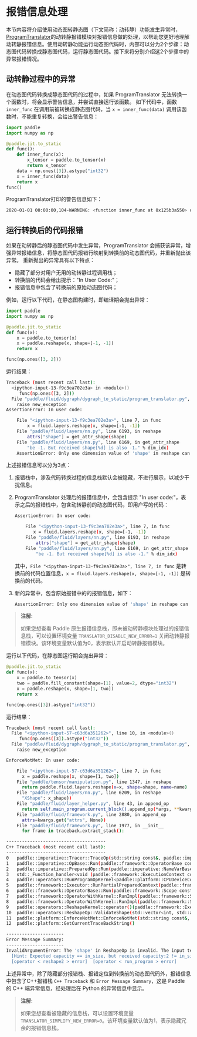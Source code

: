 # 报错信息处理

本节内容将介绍使用动态图转静态图（下文简称：动转静）功能发生异常时，[ProgramTranslator](./program_translator_cn.html)的动转静报错模块对报错信息做的处理，以帮助您更好地理解动转静报错信息。使用动转静功能运行动态图代码时，内部可以分为2个步骤：动态图代码转换成静态图代码，运行静态图代码。接下来将分别介绍这2个步骤中的异常报错情况。

## 动转静过程中的异常
在动态图代码转换成静态图代码的过程中，如果 ProgramTranslator 无法转换一个函数时，将会显示警告信息，并尝试直接运行该函数。
如下代码中，函数 `inner_func` 在调用前被转换成静态图代码，当 `x = inner_func(data)` 调用该函数时，不能重复转换，会给出警告信息：

```python
import paddle
import numpy as np

@paddle.jit.to_static
def func():
    def inner_func(x):
        x_tensor = paddle.to_tensor(x)
        return x_tensor
    data = np.ones([3]).astype("int32")
    x = inner_func(data)
    return x
func()
```

ProgramTranslator打印的警告信息如下：

```bash
2020-01-01 00:00:00,104-WARNING: <function inner_func at 0x125b3a550> doesn't have to be transformed to static function because it has been transformed before, it will be run as-is.
```

## 运行转换后的代码报错

如果在动转静后的静态图代码中发生异常，ProgramTranslator 会捕获该异常，增强异常报错信息，将静态图代码报错行映射到转换前的动态图代码，并重新抛出该异常。
重新抛出的异常具有以下特点：

- 隐藏了部分对用户无用的动转静过程调用栈；
- 转换前的代码会给出提示："In User Code:"；
- 报错信息中包含了转换前的原始动态图代码；

例如，运行以下代码，在静态图构建时，即编译期会抛出异常：

```python
import paddle
import numpy as np

@paddle.jit.to_static
def func(x):
    x = paddle.to_tensor(x)
    x = paddle.reshape(x, shape=[-1, -1])
    return x

func(np.ones([3, 2]))
```

运行结果：
```bash
Traceback (most recent call last):
  <ipython-input-13-f9c3ea702e3a> in <module>()
     func(np.ones([3, 2]))
  File "paddle/fluid/dygraph/dygraph_to_static/program_translator.py", line 332, in __call__
    raise new_exception
AssertionError: In user code:

    File "<ipython-input-13-f9c3ea702e3a>", line 7, in func
        x = fluid.layers.reshape(x, shape=[-1, -1])
    File "paddle/fluid/layers/nn.py", line 6193, in reshape
        attrs["shape"] = get_attr_shape(shape)
    File "paddle/fluid/layers/nn.py", line 6169, in get_attr_shape
        "be -1. But received shape[%d] is also -1." % dim_idx)
    AssertionError: Only one dimension value of 'shape' in reshape can be -1. But received shape[1] is also -1.
```

上述报错信息可以分为3点：

1. 报错栈中，涉及代码转换过程的信息栈默认会被隐藏，不进行展示，以减少干扰信息。

2. ProgramTranslator 处理后的报错信息中，会包含提示 "In user code:"，表示之后的报错栈中，包含动转静前的动态图代码，即用户写的代码：
	```bash
	AssertionError: In user code:

        File "<ipython-input-13-f9c3ea702e3a>", line 7, in func
	       x = fluid.layers.reshape(x, shape=[-1, -1])
	    File "paddle/fluid/layers/nn.py", line 6193, in reshape
	        attrs["shape"] = get_attr_shape(shape)
	    File "paddle/fluid/layers/nn.py", line 6169, in get_attr_shape
	        "be -1. But received shape[%d] is also -1." % dim_idx)
	```
	其中，`File "<ipython-input-13-f9c3ea702e3a>", line 7, in func` 是转换前的代码位置信息，`x = fluid.layers.reshape(x, shape=[-1, -1])` 是转换前的代码。

3. 新的异常中，包含原始报错中的的报错信息，如下：
	```bash
	AssertionError: Only one dimension value of 'shape' in reshape can be -1. But received shape[1] is also -1.
	```

> **注解:**
>
> 如果您想查看 Paddle 原生报错信息栈，即未被动转静模块处理过的报错信息栈，可以设置环境变量 ``TRANSLATOR_DISABLE_NEW_ERROR=1`` 关闭动转静报错模块。该环境变量默认值为0，表示默认开启动转静报错模块。

运行以下代码，在静态图运行期会抛出异常：

```Python
@paddle.jit.to_static
def func(x):
    x = paddle.to_tensor(x)
    two = paddle.fill_constant(shape=[1], value=2, dtype="int32")
    x = paddle.reshape(x, shape=[1, two])
    return x

func(np.ones([3]).astype("int32"))
```

运行结果：

```bash
Traceback (most recent call last):
  File "<ipython-input-57-c63d6a351262>", line 10, in <module>()
     func(np.ones([3]).astype("int32"))
  File "paddle/fluid/dygraph/dygraph_to_static/program_translator.py", line 332, in __call__
    raise new_exception

EnforceNotMet: In user code:

    File "<ipython-input-57-c63d6a351262>", line 7, in func
      x = paddle.reshape(x, shape=[1, two])
    File "paddle/tensor/manipulation.py", line 1347, in reshape
      return paddle.fluid.layers.reshape(x=x, shape=shape, name=name)
    File "paddle/fluid/layers/nn.py", line 6209, in reshape
      "XShape": x_shape})
    File "paddle/fluid/layer_helper.py", line 43, in append_op
      return self.main_program.current_block().append_op(*args, **kwargs)
    File "paddle/fluid/framework.py", line 2880, in append_op
      attrs=kwargs.get("attrs", None))
    File "paddle/fluid/framework.py", line 1977, in __init__
      for frame in traceback.extract_stack():

--------------------------------------
C++ Traceback (most recent call last):
--------------------------------------
0   paddle::imperative::Tracer::TraceOp(std::string const&, paddle::imperative::NameVarBaseMap const&, paddle::imperative::NameVarBaseMap const&, paddle::framework::AttributeMap, paddle::platform::Place const&, bool)
1   paddle::imperative::OpBase::Run(paddle::framework::OperatorBase const&, paddle::imperative::NameVarBaseMap const&, paddle::imperative::NameVarBaseMap const&, paddle::framework::AttributeMap const&, paddle::platform::Place const&)
2   paddle::imperative::PreparedOp::Run(paddle::imperative::NameVarBaseMap const&, paddle::imperative::NameVarBaseMap const&, paddle::framework::AttributeMap const&)
3   std::_Function_handler<void (paddle::framework::ExecutionContext const&), paddle::framework::OpKernelRegistrarFunctor<paddle::platform::CPUPlace, false, 0ul, paddle::operators::RunProgramOpKernel<paddle::platform::CPUDeviceContext, float> >::operator()(char const*, char const*, int) const::{lambda(paddle::framework::ExecutionContext const&)#1}>::_M_invoke(std::_Any_data const&, paddle::framework::ExecutionContext const&)
4   paddle::operators::RunProgramOpKernel<paddle::platform::CPUDeviceContext, float>::Compute(paddle::framework::ExecutionContext const&) const
5   paddle::framework::Executor::RunPartialPreparedContext(paddle::framework::ExecutorPrepareContext*, paddle::framework::Scope*, long, long, bool, bool, bool)
6   paddle::framework::OperatorBase::Run(paddle::framework::Scope const&, paddle::platform::Place const&)
7   paddle::framework::OperatorWithKernel::RunImpl(paddle::framework::Scope const&, paddle::platform::Place const&) const
8   paddle::framework::OperatorWithKernel::RunImpl(paddle::framework::Scope const&, paddle::platform::Place const&, paddle::framework::RuntimeContext*) const
9   paddle::operators::ReshapeKernel::operator()(paddle::framework::ExecutionContext const&) const
10  paddle::operators::ReshapeOp::ValidateShape(std::vector<int, std::allocator<int> >, paddle::framework::DDim const&)
11  paddle::platform::EnforceNotMet::EnforceNotMet(std::string const&, char const*, int)
12  paddle::platform::GetCurrentTraceBackString()

----------------------
Error Message Summary:
----------------------
InvalidArgumentError: The 'shape' in ReshapeOp is invalid. The input tensor X'size must be equal to the capacity of 'shape'. But received X's shape = [3], X's size = 3, 'shape' is [1, 2], the capacity of 'shape' is 2.
  [Hint: Expected capacity == in_size, but received capacity:2 != in_size:3.] (at /paddle/paddle/fluid/operators/reshape_op.cc:206)
  [operator < reshape2 > error]  [operator < run_program > error]
```

上述异常中，除了隐藏部分报错栈、报错定位到转换前的动态图代码外，报错信息中包含了C++报错栈 `C++ Traceback` 和 `Error Message Summary`，这是 Paddle 的 C++ 端异常信息，经处理后在 Python 的异常信息中显示。

> **注解:**
>
> 如果您想查看被隐藏的信息栈，可以设置环境变量 ``TRANSLATOR_SIMPLIFY_NEW_ERROR=0``。该环境变量默认值为1，表示隐藏冗余的报错信息栈。
